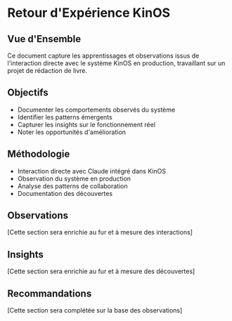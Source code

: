 # Retour d'Expérience KinOS

## Vue d'Ensemble
Ce document capture les apprentissages et observations issus de l'interaction directe avec le système KinOS en production, travaillant sur un projet de rédaction de livre.

## Objectifs
- Documenter les comportements observés du système
- Identifier les patterns émergents
- Capturer les insights sur le fonctionnement réel
- Noter les opportunités d'amélioration

## Méthodologie
- Interaction directe avec Claude intégré dans KinOS
- Observation du système en production
- Analyse des patterns de collaboration
- Documentation des découvertes

## Observations
[Cette section sera enrichie au fur et à mesure des interactions]

## Insights
[Cette section sera enrichie au fur et à mesure des découvertes]

## Recommandations
[Cette section sera complétée sur la base des observations]
